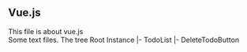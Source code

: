 ##  Vue.js
This file is about vue.js <br />
Some text files.
The tree
  Root Instance
  |- TodoList
      |- DeleteTodoButton

